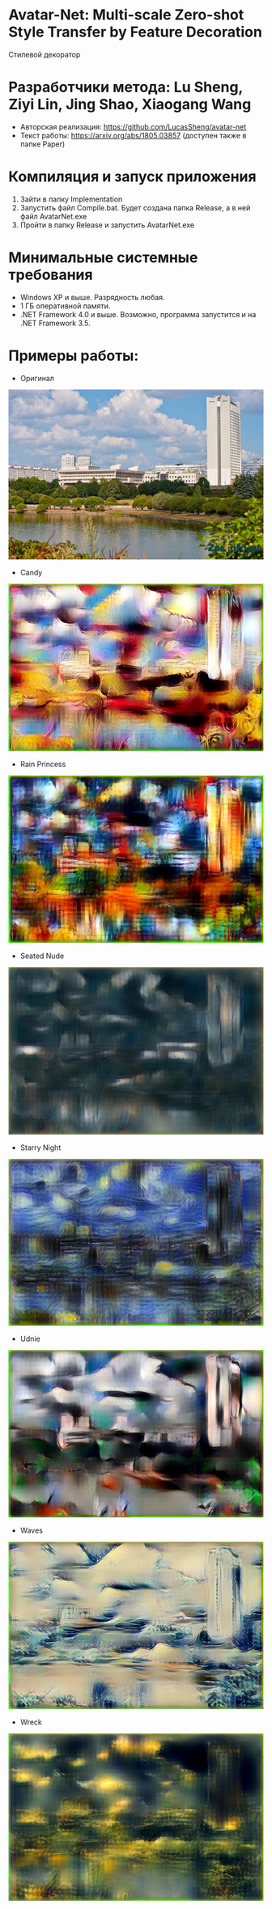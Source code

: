 # Avatar-Net: Multi-scale Zero-shot Style Transfer by Feature Decoration
Стилевой декоратор

# Разработчики метода: Lu Sheng, Ziyi Lin, Jing Shao, Xiaogang Wang
* Авторская реализация: https://github.com/LucasSheng/avatar-net
* Текст работы: https://arxiv.org/abs/1805.03857 (доступен также в папке Paper)

# Компиляция и запуск приложения
1. Зайти в папку Implementation
2. Запустить файл Compile.bat. Будет создана папка Release, а в ней файл AvatarNet.exe
3. Пройти в папку Release и запустить AvatarNet.exe

# Минимальные системные требования
* Windows XP и выше. Разрядность любая.
* 1 ГБ оперативной памяти.
* .NET Framework 4.0 и выше. Возможно, программа запустится и на .NET Framework 3.5.

# Примеры работы:

* Оригинал

![Оригинал](https://github.com/ColorfulSoft/Demos/blob/master/Style%20Transfer/2018.%20AvatarNet/Examples/Original.jpg)

* Candy

![Candy](https://github.com/ColorfulSoft/Demos/blob/master/Style%20Transfer/2018.%20AvatarNet/Examples/Candy.png)

* Rain Princess

![Rain Princess](https://github.com/ColorfulSoft/Demos/blob/master/Style%20Transfer/2018.%20AvatarNet/Examples/RainPrincess.png)

* Seated Nude

![Seated Nude](https://github.com/ColorfulSoft/Demos/blob/master/Style%20Transfer/2018.%20AvatarNet/Examples/SeatedNude.png)

* Starry Night

![Starry Night](https://github.com/ColorfulSoft/Demos/blob/master/Style%20Transfer/2018.%20AvatarNet/Examples/StarryNight.png)

* Udnie

![Udnie](https://github.com/ColorfulSoft/Demos/blob/master/Style%20Transfer/2018.%20AvatarNet/Examples/Udnie.png)

* Waves

![Waves](https://github.com/ColorfulSoft/Demos/blob/master/Style%20Transfer/2018.%20AvatarNet/Examples/Waves.png)

* Wreck

![Wreck](https://github.com/ColorfulSoft/Demos/blob/master/Style%20Transfer/2018.%20AvatarNet/Examples/Wreck.png)
